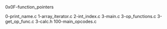 0x0F-function_pointers

0-print_name.c
1-array_iterator.c
2-int_index.c
3-main.c
3-op_functions.c
3-get_op_func.c
3-calc.h
100-main_opcodes.c